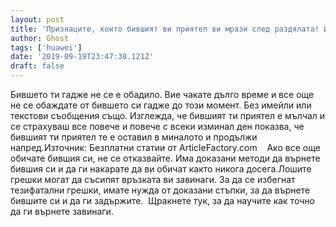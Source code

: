 ```yaml
---
layout: post
title: 'Признаците, които бившият ви приятел ви мрази след раздялата! Или все още те обича'
author: Ghost
tags: ['huawei']
date: '2019-09-19T23:47:38.121Z'
draft: false
---
```


Бившето ти гадже не се е обадило. Вие чакате дълго време и все още не се обаждате от бившето си гадже до този момент. Без имейли или текстови съобщения също. Изглежда, че бившият ти приятел е мълчал и се страхуваш все повече и повече с всеки изминал ден показва, че бившият ти приятел те е оставил в миналото и продължи напред.Източник: Безплатни статии от ArticleFactory.com    Ако все още обичате бившия си, не се отказвайте. Има доказани методи да върнете бившия си и да ги накарате да ви обичат както никога досега.Лошите грешки могат да съсипят връзката ви завинаги. За да се избегнат тезифатални грешки, имате нужда от доказани стъпки, за да върнете бившите си и да ги задържите.  Щракнете тук, за да научите как точно да ги върнете завинаги.

